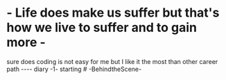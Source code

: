 ﻿# - Life does make us suffer but that's how we live to suffer and to gain more -
 sure does coding is
 not easy for me but 
I like it the most than 
other career path ----
diary -1- starting
#   - B e h i n d t h e S c e n e -  
 